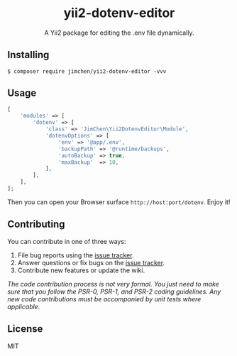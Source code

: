<h1 align="center"> yii2-dotenv-editor </h1>

<p align="center"> A Yii2 package for editing the .env file dynamically.</p>


## Installing

```shell
$ composer require jimchen/yii2-dotenv-editor -vvv
```

## Usage

```php
[   
    'modules' => [
        'dotenv' => [
            'class' => 'JimChen\Yii2DotenvEditor\Module',
            'dotenvOptions' => [
                'env' => '@app/.env',
                'backupPath' => '@runtime/backups',
                'autoBackup' => true,
                'maxBackup'  => 10,
            ],
        ],           
    ],
];
```

Then you can open your Browser surface `http://host:port/dotenv`. Enjoy it!

## Contributing

You can contribute in one of three ways:

1. File bug reports using the [issue tracker](https://github.com/JimChenWYU/yii2-dotenv-editor/issues).
2. Answer questions or fix bugs on the [issue tracker](https://github.com/JimChenWYU/yii2-dotenv-editor/issues).
3. Contribute new features or update the wiki.

_The code contribution process is not very formal. You just need to make sure that you follow the PSR-0, PSR-1, and PSR-2 coding guidelines. Any new code contributions must be accompanied by unit tests where applicable._

## License

MIT